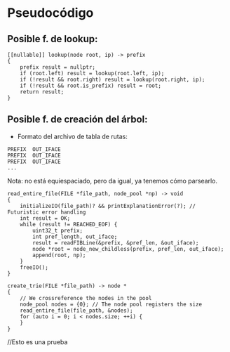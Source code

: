 # Pseudocódigo
## Posible f. de lookup:
```
[[nullable]] lookup(node root, ip) -> prefix
{
    prefix result = nullptr;
    if (root.left) result = lookup(root.left, ip);
    if (!result && root.right) result = lookup(root.right, ip);
    if (!result && root.is_prefix) result = root;
    return result;
}
```

## Posible f. de creación del árbol:
- Formato del archivo de tabla de rutas:
```
PREFIX  OUT_IFACE
PREFIX  OUT_IFACE
PREFIX  OUT_IFACE
...
```
Nota: no está equiespaciado, pero da igual, ya tenemos cómo parsearlo.
```
read_entire_file(FILE *file_path, node_pool *np) -> void
{
    initializeIO(file_path)? && printExplanationError(?); // Futuristic error handling
    int result = OK;
    while (result != REACHED_EOF) {
        uint32_t prefix;
        int pref_length, out_iface;
        result = readFIBLine(&prefix, &pref_len, &out_iface);
        node *root = node_new_childless(prefix, pref_len, out_iface);
        append(root, np);
    }
    freeIO();
}

create_trie(FILE *file_path) -> node *
{
    // We crossreference the nodes in the pool
    node_pool nodes = {0}; // The node pool registers the size
    read_entire_file(file_path, &nodes);
    for (auto i = 0; i < nodes.size; ++i) {
    }
}
```


//Esto es una prueba
